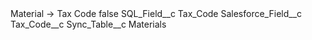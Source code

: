 <?xml version="1.0" encoding="UTF-8"?>
<CustomMetadata xmlns="http://soap.sforce.com/2006/04/metadata" xmlns:xsi="http://www.w3.org/2001/XMLSchema-instance" xmlns:xsd="http://www.w3.org/2001/XMLSchema">
    <label>Material -&gt; Tax Code</label>
    <protected>false</protected>
    <values>
        <field>SQL_Field__c</field>
        <value xsi:type="xsd:string">Tax_Code</value>
    </values>
    <values>
        <field>Salesforce_Field__c</field>
        <value xsi:type="xsd:string">Tax_Code__c</value>
    </values>
    <values>
        <field>Sync_Table__c</field>
        <value xsi:type="xsd:string">Materials</value>
    </values>
</CustomMetadata>
